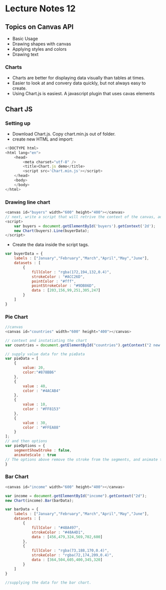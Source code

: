 # Lecture Notes 12

## Topics on Canvas API
- Basic Usage
- Drawing shapes with canvas
- Applying styles and colors
- Drawing text

### Charts
- Charts are better for displaying data visually than tables at times.
- Easier to look at and convery data quickly, but not always easy to create.
- Using Chart.js is easiest. A javascript plugin that uses cavas elements

## Chart JS

### Setting up
- Download Chart.js. Copy chart.min.js out of folder.
- create new HTML and import:

``` js
<!DOCTYPE html>
<html lang="en">
    <head>
        <meta charset="utf-8" />
        <title>Chart.js demo</title>
        <script src='Chart.min.js'></script>
    </head>
    <body>
    </body>
</html>
```

### Drawing line chart
``` js
<canvas id="buyers" width="600" height="400"></canvas>
// next, write a script that will retrive the context of the canvas, add this to the foot of body element.
<script>
    var buyers = document.getElementById('buyers').getContext('2d');
    new Chart(buyers).Line(buyerData);
</script>
```
- Create the data inside the script tags.
``` js
var buyerData = {
	labels : ["January","February","March","April","May","June"],
	datasets : [
		{
			fillColor : "rgba(172,194,132,0.4)",
			strokeColor : "#ACC26D",
			pointColor : "#fff",
			pointStrokeColor : "#9DB86D",
			data : [203,156,99,251,305,247]
		}
	]
}
```

### Pie Chart
``` js
//canvas
<canvas id="countries" width="600" height="400"></canvas>

// context and instatiating the chart
var countries = document.getElementById("countries").getContext("2 new Chart(countries).Pie(pieData, pieOptions)")

// supply value data for the pieData
var pieData = [
	{
		value: 20,
		color:"#878BB6"
	},
	{
		value : 40,
		color : "#4ACAB4"
	},
	{
		value : 10,
		color : "#FF8153"
	},
	{
		value : 30,
		color : "#FFEA88"
	}
];
// and then options
var pieOptions = {
	segmentShowStroke : false,
	animateScale : true
// The options above remove the stroke from the segments, and animate the sclae of the pie so that it zooms out from nothing.
}
```

### Bar Chart
``` js 
<canvas id="income" width="600" height="400"></canvas>

var income = document.getElementById("income").getContext("2d");
new Chart(income).Bar(barData);

var barData = {
	labels : ["January","February","March","April","May","June"],
	datasets : [
		{
			fillColor : "#48A497",
			strokeColor : "#48A4D1",
			data : [456,479,324,569,702,600]
		},
		{
			fillColor : "rgba(73,188,170,0.4)",
			strokeColor : "rgba(72,174,209,0.4)",
			data : [364,504,605,400,345,320]
		}
	]
}

//supplying the data for the bar chart.
```
